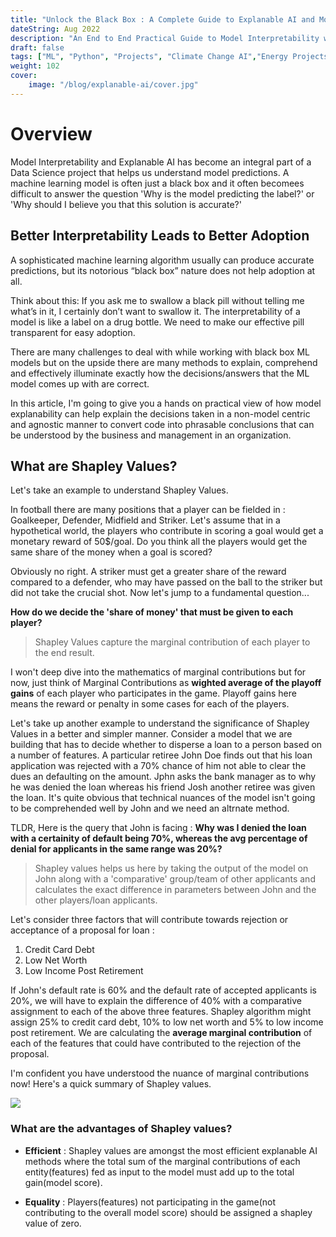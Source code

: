```yaml
---
title: "Unlock the Black Box : A Complete Guide to Explanable AI and Model Interpretability"
dateString: Aug 2022
description: "An End to End Practical Guide to Model Interpretability with LIME and SHAP"
draft: false
tags: ["ML", "Python", "Projects", "Climate Change AI","Energy Projects","Explanable AI"]
weight: 102
cover:
    image: "/blog/explanable-ai/cover.jpg"
---
```


# Overview

Model Interpretability and Explanable AI has become an integral part of a Data Science project that helps us understand model predictions. A machine learning model is often just a black box and it often becomees difficult to answer the question 'Why is the model predicting the label?' or 'Why should I believe you that this solution is accurate?'

## Better Interpretability Leads to Better Adoption

A sophisticated machine learning algorithm usually can produce accurate predictions, but its notorious “black box” nature does not help adoption at all. 

Think about this: If you ask me to swallow a black pill without telling me what’s in it, I certainly don’t want to swallow it. The interpretability of a model is like a label on a drug bottle. We need to make our effective pill transparent for easy adoption.

There are many challenges to deal with while working with black box ML models but on the upside there are many methods to explain, comprehend and effectively illuminate exactly how the decisions/answers that the ML model comes up with are correct.

In this article, I'm going to give you a hands on practical view of how model explanability can help explain the decisions taken in a non-model centric and agnostic manner to convert code into phrasable conclusions that can be understood by the business and management in an organization.

## What are Shapley Values?

Let's take an example to understand Shapley Values. 

In football there are many positions that a player can be fielded in : Goalkeeper, Defender, Midfield and Striker. Let's assume that in a hypothetical world, the players who contribute in scoring a goal would get a monetary reward of 50$/goal. Do you think all the players would get the same share of the money when a goal is scored?

Obviously no right. A striker must get a greater share of the reward compared to a defender, who may have passed on the ball to the striker but did not take the crucial shot. Now let's jump to a fundamental question...

**How do we decide the 'share of money' that must be given to each player?**

> Shapley Values capture the marginal contribution of each player to the end result.

I won't deep dive into the mathematics of marginal contributions but for now, just think of Marginal Contributions as **wighted average of the playoff gains** of each player who participates in the game. Playoff gains here means the reward or penalty in some cases for each of the players.

Let's take up another example to understand the significance of Shapley Values in a better and simpler manner. Consider a model that we are building that has to decide whether to disperse a loan to a person based on a number of features. A particular retiree John Doe finds out that his loan application was rejected with a 70% chance of him not able to clear the dues an defaulting on the amount. Jphn asks the bank manager as to why he was denied the loan whereas his friend Josh another retiree was given the loan. It's quite obvious that technical nuances of the model isn't going to be comprehended well by John and we need an altrnate method.

TLDR, Here is the query that John is facing : **Why was I denied the loan with a certainity of default being 70%, whereas the avg percentage of denial for applicants in the same range was 20%?**

> Shapley values helps us here by taking the output of the model on John along with a 'comparative' group/team of other applicants and calculates the exact difference in parameters between John and the other players/loan applicants.

Let's consider three factors that will contribute towards rejection or acceptance of a proposal for loan : 
1. Credit Card Debt
2. Low Net Worth
3. Low Income Post Retirement

If John's default rate is 60% and the default rate of accepted applicants is 20%, we will have to explain the difference of 40% with a comparative assignment to each of the above three features.
Shapley algorithm might assign 25% to credit card debt, 10% to low net worth and 5% to low income post retirement. We are calculating the **average marginal contribution** of each of the features that could have contributed to the rejection of the proposal. 

I'm confident you have understood the nuance of marginal contributions now! Here's a quick summary of Shapley values.

<img src = "/blog/explanable-ai/shapleysumm.PNG">

### What are the advantages of Shapley values?

- **Efficient** : Shapley values are amongst the most efficient explanable AI methods where the total sum of the marginal contributions of each entity(features) fed as input to the model must add up to the total gain(model score).

- **Equality** : Players(features) not participating in the game(not contributing to the overall model score) should be assigned a shapley value of zero.

